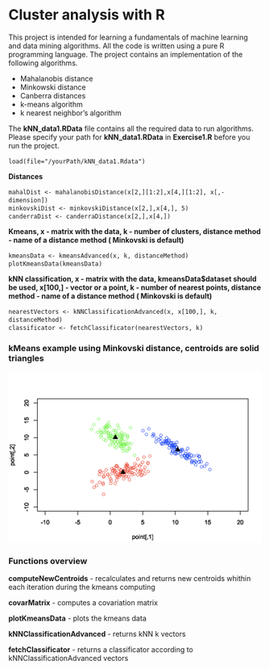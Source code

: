 # Cluster analysis with R

This project is intended for learning a fundamentals of machine learning and data mining
algorithms. All the code is written using a pure R programming language. 
The project contains an implementation of the following algorithms.

* Mahalanobis distance
* Minkowski distance
* Canberra distances
* k-means algorithm
* k nearest neighbor’s algorithm

The **kNN_data1.RData** file contains all the required data to run algorithms.
Please specify your path for **kNN_data1.RData** in
**Exercise1.R** before you run the project.

```
load(file="/yourPath/kNN_data1.Rdata")
```

**Distances**
```
mahalDist <- mahalanobisDistance(x[2,][1:2],x[4,][1:2], x[,-dimension])
minkovskiDist <- minkovskiDistance(x[2,],x[4,], 5)
canderraDist <- canderraDistance(x[2,],x[4,])
```

**Kmeans, x - matrix with the data, k - number of clusters, 
distance method - name of a distance method ( Minkovski is default)**
```
kmeansData <- kmeansAdvanced(x, k, distanceMethod)
plotKmeansData(kmeansData)
```

**kNN classification, x - matrix with the data, kmeansData$dataset should be used, 
x[100,] - vector or a point, 
k - number of nearest points, distance method - name of a distance method ( Minkovski is default)**
```
nearestVectors <- kNNClassificationAdvanced(x, x[100,], k, distanceMethod)
classificator <- fetchClassificator(nearestVectors, k)
```

### kMeans example using Minkovski distance, centroids are solid triangles
![alt text](https://github.com/modulus100/cluster-analysis-R/blob/master/Images/clusters.png "kMeans")

### Functions overview

**computeNewCentroids** - recalculates and returns new centroids whithin each iteration during 
 the kmeans computing
 
**covarMatrix** - computes a covariation matrix
 
**plotKmeansData** - plots the kmeans data

**kNNClassificationAdvanced** - returns kNN k vectors

**fetchClassificator** - returns a classificator according to kNNClassificationAdvanced vectors 
 